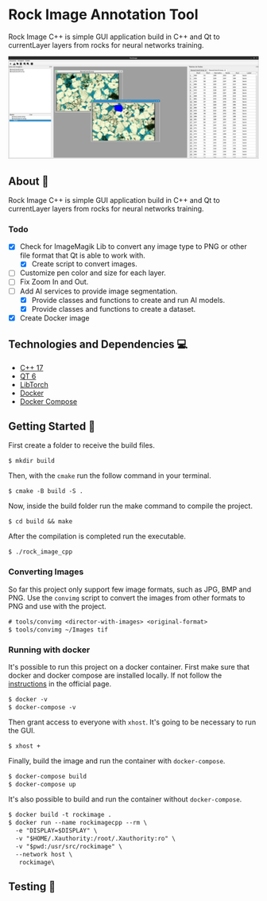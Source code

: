 # Rock Image Annotation Tool

Rock Image C++ is simple GUI application build in C++ and Qt to currentLayer layers from rocks for neural networks training.

![screenshot1](./.github/screenshot1.png)

## About 📕

Rock Image C++ is simple GUI application build in C++ and Qt to currentLayer layers from rocks for neural networks training.

### Todo

- [x] Check for ImageMagik Lib to convert any image type to PNG or other file format that Qt is able to work with.
  - [x] Create script to convert images.
- [ ] Customize pen color and size for each layer.
- [ ] Fix Zoom In and Out.
- [ ] Add AI services to provide image segmentation. </br>
  - [x] Provide classes and functions to create and run AI models.
  - [x] Provide classes and functions to create a dataset.
- [x] Create Docker image

## Technologies and Dependencies 💻

- [C++ 17](https://en.cppreference.com/w/cpp/17)
- [QT 6](https://www.qt.io/product/qt6)
- [LibTorch](https://pytorch.org/)
- [Docker](https://docs.docker.com)
- [Docker Compose](https://docs.docker.com/compose/gettingstarted/)

## Getting Started 🚀

First create a folder to receive the build files.

```shell
$ mkdir build
```

Then, with the `cmake` run the follow command in your terminal.

```shell
$ cmake -B build -S .
```

Now, inside the build folder run the make command to compile the project.

```shell
$ cd build && make
```

After the compilation is completed run the executable.

```shell
$ ./rock_image_cpp
```

### Converting Images

So far this project only support few image formats, such as JPG, BMP and PNG. Use the `convimg` script to convert the images from other formats to PNG and use with the project.

```shell
# tools/convimg <director-with-images> <original-format>
$ tools/convimg ~/Images tif
```

### Running with docker 

It's possible to run this project on a docker container. First make sure that docker and docker compose are installed locally. If not follow the [instructions](https://docs.docker.com/engine/install/) in the official page.

```shell
$ docker -v
$ docker-compose -v
```
 
Then grant access to everyone with `xhost`. It's going to be necessary to run the GUI.
```shell
$ xhost +
```

Finally, build the image and run the container with `docker-compose`.

```shell
$ docker-compose build
$ docker-compose up
```

It's also possible to build and run the container without `docker-compose`.

```shell
$ docker build -t rockimage . 
$ docker run --name rockimagecpp --rm \
  -e "DISPLAY=$DISPLAY" \
  -v "$HOME/.Xauthority:/root/.Xauthority:ro" \
  -v "$pwd:/usr/src/rockimage" \
  --network host \
   rockimage\

```

## Testing 🧪



